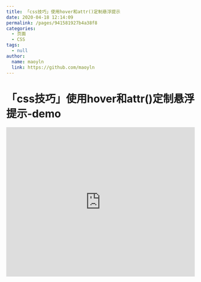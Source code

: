 ```yaml
---
title: 「css技巧」使用hover和attr()定制悬浮提示
date: 2020-04-18 12:14:09
permalink: /pages/941581927b4a38f8
categories: 
  - 页面
  - CSS
tags: 
  - null
author: 
  name: maoyln
  link: https://github.com/maoyln
---
```

# 「css技巧」使用hover和attr()定制悬浮提示-demo

<iframe height="400" style="width: 100%;" scrolling="no" title="【CSS：行为】使用:hover和attr()定制悬浮提示" src="https://codepen.io/maoyln/embed/vYNKNaq?height=400&theme-id=light&default-tab=css,result" frameborder="no" allowtransparency="true" allowfullscreen="true" loading="lazy">
  See the Pen <a href='https://codepen.io/maoyln/pen/vYNKNaq'>【CSS：行为】使用:hover和attr()定制悬浮提示</a> by maoyln
  (<a href='https://codepen.io/maoyln'>@maoyln</a>) on <a href='https://codepen.io'>CodePen</a>.
</iframe>

<!-- more -->